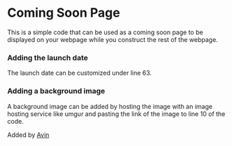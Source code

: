 # Coming Soon Page
This is a simple code that can be used as a coming soon page to be displayed on your webpage while you construct the rest of the webpage. 

### Adding the launch date
The launch date can be customized under line 63.

### Adding a background image 
A background image can be added by hosting the image with an image hosting service like umgur and pasting the link of the image to line 10 of the code.

Added by [Avin](https://github.com/avinIndrasoma)